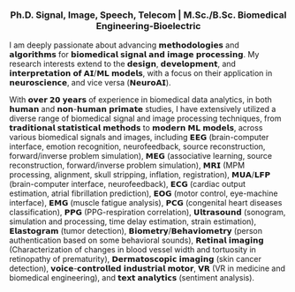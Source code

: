 <h3 align="center">Ph.D. Signal, Image, Speech, Telecom | M.Sc./B.Sc. Biomedical Engineering-Bioelectric</h3>
<!---<img align="right" alt="Coding" width="400" src="https://media.giphy.com/media/v1.Y2lkPTc5MGI3NjExN25vYnR0ZWRodGdxbWU1N2I5YWw0NDRjd3Zrczc0djg2ZTNiNTFxcCZlcD12MV9naWZzX3NlYXJjaCZjdD1n/l41lJ8ywG1ncm9FXW/giphy.gif">--->
I am deeply passionate about advancing 𝗺𝗲𝘁𝗵𝗼𝗱𝗼𝗹𝗼𝗴𝗶𝗲𝘀 and 𝗮𝗹𝗴𝗼𝗿𝗶𝘁𝗵𝗺𝘀 for 𝗯𝗶𝗼𝗺𝗲𝗱𝗶𝗰𝗮𝗹 𝘀𝗶𝗴𝗻𝗮𝗹 𝗮𝗻𝗱 𝗶𝗺𝗮𝗴𝗲 𝗽𝗿𝗼𝗰𝗲𝘀𝘀𝗶𝗻𝗴. My research interests extend to the 𝗱𝗲𝘀𝗶𝗴𝗻, 𝗱𝗲𝘃𝗲𝗹𝗼𝗽𝗺𝗲𝗻𝘁, and 𝗶𝗻𝘁𝗲𝗿𝗽𝗿𝗲𝘁𝗮𝘁𝗶𝗼𝗻 𝗼𝗳 𝗔𝗜/𝗠𝗟 𝗺𝗼𝗱𝗲𝗹𝘀, with a focus on their application in 𝗻𝗲𝘂𝗿𝗼𝘀𝗰𝗶𝗲𝗻𝗰𝗲, and vice versa (𝗡𝗲𝘂𝗿𝗼𝗔𝗜).

With 𝗼𝘃𝗲𝗿 𝟮𝟬 𝘆𝗲𝗮𝗿𝘀 of experience in biomedical data analytics, in both 𝗵𝘂𝗺𝗮𝗻 and 𝗻𝗼𝗻-𝗵𝘂𝗺𝗮𝗻 𝗽𝗿𝗶𝗺𝗮𝘁𝗲 studies, I have extensively utilized a diverse range of biomedical signal and image processing techniques, from 𝘁𝗿𝗮𝗱𝗶𝘁𝗶𝗼𝗻𝗮𝗹 𝘀𝘁𝗮𝘁𝗶𝘀𝘁𝗶𝗰𝗮𝗹 𝗺𝗲𝘁𝗵𝗼𝗱𝘀 to 𝗺𝗼𝗱𝗲𝗿𝗻 𝗠𝗟 𝗺𝗼𝗱𝗲𝗹𝘀, across various biomedical signals and images, including 𝗘𝗘𝗚 (brain-computer interface, emotion recognition, neurofeedback, source reconstruction, forward/inverse problem simulation), 𝗠𝗘𝗚 (associative learning, source reconstruction, forward/inverse problem simulation), 𝗠𝗥𝗜 (MPM processing, alignment, skull stripping, inflation, registration), 𝗠𝗨𝗔/𝗟𝗙𝗣 (brain-computer interface, neurofeedback), 𝗘𝗖𝗚 (cardiac output estimation, atrial fibrillation prediction), 𝗘𝗢𝗚 (motor control, eye-machine interface), 𝗘𝗠𝗚 (muscle fatigue analysis), 𝗣𝗖𝗚 (congenital heart diseases classification), 𝗣𝗣𝗚 (PPG-respiration correlation), 𝗨𝗹𝘁𝗿𝗮𝘀𝗼𝘂𝗻𝗱 (sonogram, simulation and processing, time delay estimation, strain estimation), 𝗘𝗹𝗮𝘀𝘁𝗼𝗴𝗿𝗮𝗺 (tumor detection), 𝗕𝗶𝗼𝗺𝗲𝘁𝗿𝘆/𝗕𝗲𝗵𝗮𝘃𝗶𝗼𝗺𝗲𝘁𝗿𝘆 (person authentication based on some behavioral sounds), 𝗥𝗲𝘁𝗶𝗻𝗮𝗹 𝗶𝗺𝗮𝗴𝗶𝗻𝗴 (Characterization of changes in blood vessel width and tortuosity in retinopathy of prematurity), 𝗗𝗲𝗿𝗺𝗮𝘁𝗼𝘀𝗰𝗼𝗽𝗶𝗰 𝗶𝗺𝗮𝗴𝗶𝗻𝗴 (skin cancer detection), 𝘃𝗼𝗶𝗰𝗲-𝗰𝗼𝗻𝘁𝗿𝗼𝗹𝗹𝗲𝗱 𝗶𝗻𝗱𝘂𝘀𝘁𝗿𝗶𝗮𝗹 𝗺𝗼𝘁𝗼𝗿, 𝗩𝗥 (VR in medicine and biomedical engineering), and 𝘁𝗲𝘅𝘁 𝗮𝗻𝗮𝗹𝘆𝘁𝗶𝗰𝘀 (sentiment analysis).

